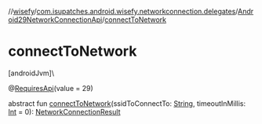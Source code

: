 //[wisefy](../../../index.md)/[com.isupatches.android.wisefy.networkconnection.delegates](../index.md)/[Android29NetworkConnectionApi](index.md)/[connectToNetwork](connect-to-network.md)

# connectToNetwork

[androidJvm]\

@[RequiresApi](https://developer.android.com/reference/kotlin/androidx/annotation/RequiresApi.html)(value = 29)

abstract fun [connectToNetwork](connect-to-network.md)(ssidToConnectTo: [String](https://kotlinlang.org/api/latest/jvm/stdlib/kotlin/-string/index.html), timeoutInMillis: [Int](https://kotlinlang.org/api/latest/jvm/stdlib/kotlin/-int/index.html) = 0): [NetworkConnectionResult](../../com.isupatches.android.wisefy.networkconnection.entities/-network-connection-result/index.md)
